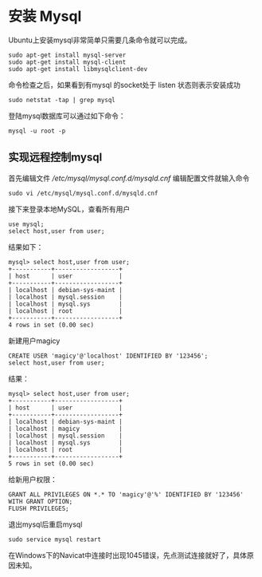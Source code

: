 # 安装 Mysql
Ubuntu上安装mysql非常简单只需要几条命令就可以完成。
```shell
sudo apt-get install mysql-server
sudo apt-get install mysql-client
sudo apt-get install libmysqlclient-dev
```
命令检查之后，如果看到有mysql 的socket处于 listen 状态则表示安装成功
```shell
sudo netstat -tap | grep mysql
```
登陆mysql数据库可以通过如下命令：
```shell
mysql -u root -p 
```
## 实现远程控制mysql
首先编辑文件 */etc/mysql/mysql.conf.d/mysqld.cnf* 编辑配置文件就输入命令
```shell
sudo vi /etc/mysql/mysql.conf.d/mysqld.cnf
```
接下来登录本地MySQL，查看所有用户
```shell
use mysql;
select host,user from user;
```
结果如下：
```shell
mysql> select host,user from user;
+-----------+------------------+
| host      | user             |
+-----------+------------------+
| localhost | debian-sys-maint |
| localhost | mysql.session    |
| localhost | mysql.sys        |
| localhost | root             |
+-----------+------------------+
4 rows in set (0.00 sec)
````
新建用户magicy
```shell
CREATE USER 'magicy'@'localhost' IDENTIFIED BY '123456';
select host,user from user;
```
结果：
```shell
mysql> select host,user from user;
+-----------+------------------+
| host      | user             |
+-----------+------------------+
| localhost | debian-sys-maint |
| localhost | magicy           |
| localhost | mysql.session    |
| localhost | mysql.sys        |
| localhost | root             |
+-----------+------------------+
5 rows in set (0.00 sec)
```
给新用户权限：
```shell
GRANT ALL PRIVILEGES ON *.* TO 'magicy'@'%' IDENTIFIED BY '123456' WITH GRANT OPTION;
FLUSH PRIVILEGES; 
```
退出mysql后重启mysql
```shell
sudo service mysql restart
```
在Windows下的Navicat中连接时出现1045错误，先点测试连接就好了，具体原因未知。